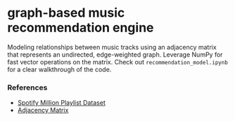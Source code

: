 # graph-based music recommendation engine

Modeling relationships between music tracks using an adjacency matrix that represents an undirected, edge-weighted graph. Leverage NumPy for fast vector operations on the matrix. Check out ```recommendation_model.ipynb``` for a clear walkthrough of the code.

### References

* [Spotify Million Playlist Dataset](https://www.kaggle.com/datasets/himanshuwagh/spotify-million)
* [Adjacency Matrix](https://en.wikipedia.org/wiki/Adjacency_matrix)
